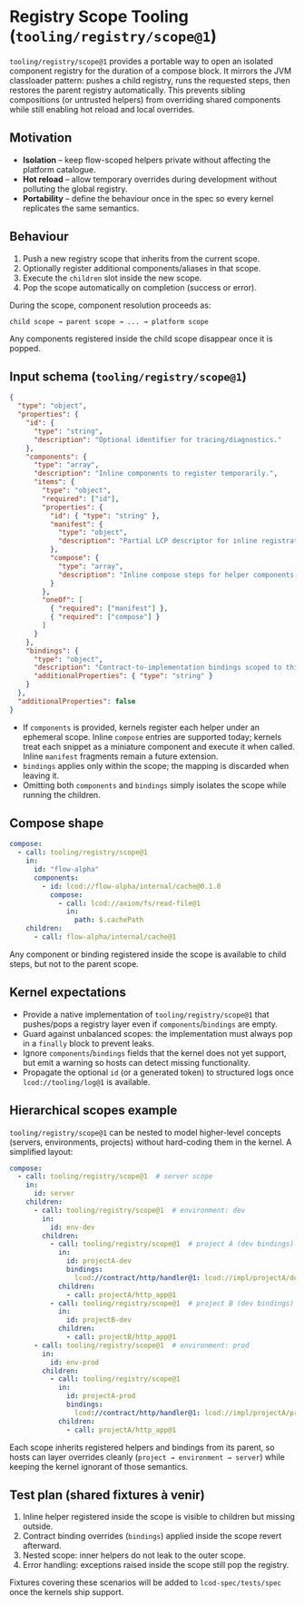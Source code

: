 # Registry Scope Tooling (`tooling/registry/scope@1`)

`tooling/registry/scope@1` provides a portable way to open an isolated component registry for the duration of a compose block. It mirrors the JVM classloader pattern: pushes a child registry, runs the requested steps, then restores the parent registry automatically. This prevents sibling compositions (or untrusted helpers) from overriding shared components while still enabling hot reload and local overrides.

## Motivation

- **Isolation** – keep flow-scoped helpers private without affecting the platform catalogue.
- **Hot reload** – allow temporary overrides during development without polluting the global registry.
- **Portability** – define the behaviour once in the spec so every kernel replicates the same semantics.

## Behaviour

1. Push a new registry scope that inherits from the current scope.
2. Optionally register additional components/aliases in that scope.
3. Execute the `children` slot inside the new scope.
4. Pop the scope automatically on completion (success or error).

During the scope, component resolution proceeds as:

```
child scope → parent scope → ... → platform scope
```

Any components registered inside the child scope disappear once it is popped.

## Input schema (`tooling/registry/scope@1`)

```json
{
  "type": "object",
  "properties": {
    "id": {
      "type": "string",
      "description": "Optional identifier for tracing/diagnostics."
    },
    "components": {
      "type": "array",
      "description": "Inline components to register temporarily.",
      "items": {
        "type": "object",
        "required": ["id"],
        "properties": {
          "id": { "type": "string" },
          "manifest": {
            "type": "object",
            "description": "Partial LCP descriptor for inline registration (optional)."
          },
          "compose": {
            "type": "array",
            "description": "Inline compose steps for helper components."
          }
        },
        "oneOf": [
          { "required": ["manifest"] },
          { "required": ["compose"] }
        ]
      }
    },
    "bindings": {
      "type": "object",
      "description": "Contract-to-implementation bindings scoped to this registry.",
      "additionalProperties": { "type": "string" }
    }
  },
  "additionalProperties": false
}
```

- If `components` is provided, kernels register each helper under an ephemeral scope. Inline `compose` entries are supported today; kernels treat each snippet as a miniature component and execute it when called. Inline `manifest` fragments remain a future extension.
- `bindings` applies only within the scope; the mapping is discarded when leaving it.
- Omitting both `components` and `bindings` simply isolates the scope while running the children.

## Compose shape

```yaml
compose:
  - call: tooling/registry/scope@1
    in:
      id: "flow-alpha"
      components:
        - id: lcod://flow-alpha/internal/cache@0.1.0
          compose:
            - call: lcod://axiom/fs/read-file@1
              in:
                path: $.cachePath
    children:
      - call: flow-alpha/internal/cache@1
```

Any component or binding registered inside the scope is available to child steps, but not to the parent scope.

## Kernel expectations

- Provide a native implementation of `tooling/registry/scope@1` that pushes/pops a registry layer even if `components`/`bindings` are empty.
- Guard against unbalanced scopes: the implementation must always pop in a `finally` block to prevent leaks.
- Ignore `components`/`bindings` fields that the kernel does not yet support, but emit a warning so hosts can detect missing functionality.
- Propagate the optional `id` (or a generated token) to structured logs once `lcod://tooling/log@1` is available.

## Hierarchical scopes example

`tooling/registry/scope@1` can be nested to model higher-level concepts (servers, environments, projects) without hard-coding them in the kernel. A simplified layout:

```yaml
compose:
  - call: tooling/registry/scope@1  # server scope
    in:
      id: server
    children:
      - call: tooling/registry/scope@1  # environment: dev
        in:
          id: env-dev
        children:
          - call: tooling/registry/scope@1  # project A (dev bindings)
            in:
              id: projectA-dev
              bindings:
                lcod://contract/http/handler@1: lcod://impl/projectA/dev/http@1
            children:
              - call: projectA/http_app@1
          - call: tooling/registry/scope@1  # project B (dev bindings)
            in:
              id: projectB-dev
            children:
              - call: projectB/http_app@1
      - call: tooling/registry/scope@1  # environment: prod
        in:
          id: env-prod
        children:
          - call: tooling/registry/scope@1
            in:
              id: projectA-prod
              bindings:
                lcod://contract/http/handler@1: lcod://impl/projectA/prod/http@1
            children:
              - call: projectA/http_app@1
```

Each scope inherits registered helpers and bindings from its parent, so hosts can layer overrides cleanly (`project → environment → server`) while keeping the kernel ignorant of those semantics.

## Test plan (shared fixtures à venir)

1. Inline helper registered inside the scope is visible to children but missing outside.
2. Contract binding overrides (`bindings`) applied inside the scope revert afterward.
3. Nested scope: inner helpers do not leak to the outer scope.
4. Error handling: exceptions raised inside the scope still pop the registry.

Fixtures covering these scenarios will be added to `lcod-spec/tests/spec` once the kernels ship support.
